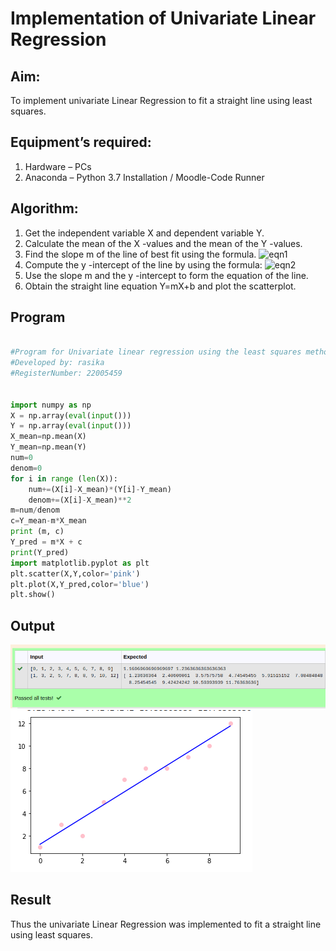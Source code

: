 # Implementation of Univariate Linear Regression
## Aim:
To implement univariate Linear Regression to fit a straight line using least squares.
## Equipment’s required:
1.	Hardware – PCs
2.	Anaconda – Python 3.7 Installation / Moodle-Code Runner
## Algorithm:
1.	Get the independent variable X and dependent variable Y.
2.	Calculate the mean of the X -values and the mean of the Y -values.
3.	Find the slope m of the line of best fit using the formula.
 ![eqn1](./eq1.jpg)
4.	Compute the y -intercept of the line by using the formula:
![eqn2](./eq2.jpg)  
5.	Use the slope m and the y -intercept to form the equation of the line.
6.	Obtain the straight line equation Y=mX+b and plot the scatterplot.
## Program
```python

#Program for Univariate linear regression using the least squares method.
#Developed by: rasika
#RegisterNumber: 22005459


import numpy as np
X = np.array(eval(input()))
Y = np.array(eval(input()))
X_mean=np.mean(X)
Y_mean=np.mean(Y)
num=0
denom=0
for i in range (len(X)):
    num+=(X[i]-X_mean)*(Y[i]-Y_mean)
    denom+=(X[i]-X_mean)**2
m=num/denom
c=Y_mean-m*X_mean
print (m, c)
Y_pred = m*X + c
print(Y_pred)
import matplotlib.pyplot as plt
plt.scatter(X,Y,color='pink')
plt.plot(X,Y_pred,color='blue')
plt.show()
```
## Output
![output](rr.png)
![output](rrr.png)

## Result
Thus the univariate Linear Regression was implemented to fit a straight line using least squares.
